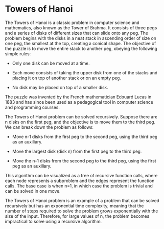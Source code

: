 # Towers of Hanoi

The Towers of Hanoi is a classic problem in computer science and mathematics, also known as the Tower of Brahma. It consists of three pegs and a series of disks of different sizes that can slide onto any peg. The problem begins with the disks in a neat stack in ascending order of size on one peg, the smallest at the top, creating a conical shape. The objective of the puzzle is to move the entire stack to another peg, obeying the following simple rules:

* Only one disk can be moved at a time.

* Each move consists of taking the upper disk from one of the stacks and placing it on top of another stack or on an empty peg.

* No disk may be placed on top of a smaller disk.

The puzzle was invented by the French mathematician Edouard Lucas in 1883 and has since been used as a pedagogical tool in computer science and programming courses.

The Towers of Hanoi problem can be solved recursively. Suppose there are n disks on the first peg, and the objective is to move them to the third peg. We can break down the problem as follows:

* Move n-1 disks from the first peg to the second peg, using the third peg as an auxiliary.

* Move the largest disk (disk n) from the first peg to the third peg.

* Move the n-1 disks from the second peg to the third peg, using the first peg as an auxiliary.

This algorithm can be visualized as a tree of recursive function calls, where each node represents a subproblem and the edges represent the function calls. The base case is when n=1, in which case the problem is trivial and can be solved in one move.

The Towers of Hanoi problem is an example of a problem that can be solved recursively but has an exponential time complexity, meaning that the number of steps required to solve the problem grows exponentially with the size of the input. Therefore, for large values of n, the problem becomes impractical to solve using a recursive algorithm.